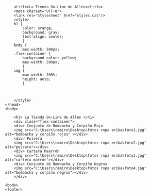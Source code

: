 <!DOCTYPE html>
<html lang="en">
	<head>
	  
		<title>La Tienda On-Line de Allen</title>
		<meta charset="UTF-8">
		<link rel="stylesheet" href="styles.css"/>
		<style>
		h1 {
			color: orange;
			background:	gray;
			text-align: center;
			}
		body {
            max-width: 500px;
		.flex-container {
			background-color: yellow;
			max-width: 500px;
			}
		img {
			max-width: 100%;
			height: auto;
			}
			
			
			
		</style>
	</head>
	<body>
	   
		<h1> La Tienda On-Line de Allen </h1>
		<div class="flex-container">
		<div> Conjunto de Bombacha y Corpiño Rojo 
		<img src="C:\Users\ramiro\Desktop\fotos ropa erika\foto1.jpg" alt="bombacha y corpiño rojos" ></div>
		<div> Pulsera 
		<img src="C:\Users\ramiro\Desktop\fotos ropa erika\foto2.jpg" alt="pulsera"></div>
		<div> Cartera Maarrón
		<img src="C:\Users\ramiro\Desktop\fotos ropa erika\foto3.jpg" alt="cartera marrón"></div>
		<div> Conjunto de Bombacha y Corpiño Negros
		<img src="C:\Users\ramiro\Desktop\fotos ropa erika\foto4.jpg" alt="bombacha y corpiño negros"></div>
		</div>
				
	<body>
	<footer>
</html>
